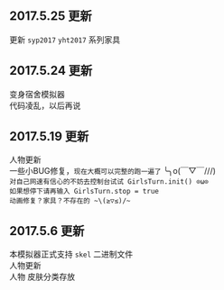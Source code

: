 ## 2017.5.25 更新

更新 `syp2017` `yht2017` 系列家具

## 2017.5.24 更新

变身宿舍模拟器<br/>
代码凌乱，以后再说<br/>

## 2017.5.19 更新
人物更新<br/>
一些小BUG修复，`现在大概可以完整的跑一遍了` ╰╮o(￣▽￣///) <br/>
`对自己网速有信心的不妨去控制台试试 GirlsTurn.init() ⊙ω⊙ `<br/>
`如果想停下请再输入 GirlsTurn.stop = true `<br/>
`动画修复？家具？不存在的 ~\(≥▽≤)/~`<br/>

## 2017.5.6 更新
本模拟器正式支持 `skel` 二进制文件<br/>
人物更新<br/>
人物 皮肤分类存放<br/>